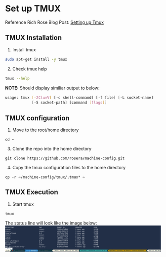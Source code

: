 # Set up TMUX

Reference Rich Rose Blog Post: [Setting up Tmux](https://richrose.dev/posts/linux/tmux/tmux-setup/)

## TMUX Installation
1. Install tmux
```bash
sudo apt-get install -y tmux
```

2. Check tmux help
```bash
tmux --help
```

__NOTE:__ Should display similiar output to below:
```bash
usage: tmux [-2CluvV] [-c shell-command] [-f file] [-L socket-name]
            [-S socket-path] [command [flags]]
```

## TMUX configuration
1. Move to the root/home directory
```
cd ~
```

3. Clone the repo into the home directory
```
git clone https://github.com/rosera/machine-config.git
```

4. Copy the tmux configuration files to the home directory

```
cp -r ~/machine-config/tmux/.tmux* ~
```

## TMUX Execution


1. Start tmux
```
tmux
```

The status line will look like the image below:
![tmux statusline](https://github.com/rosera/machine-config/blob/master/images/tmux-statusbar.png "Tmux statusbar")

